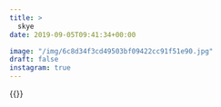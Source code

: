 ```yaml
---
title: >
  skye
date: 2019-09-05T09:41:34+00:00

image: "/img/6c8d34f3cd49503bf09422cc91f51e90.jpg"
draft: false
instagram: true
---
```


{{<photo src="/img/6c8d34f3cd49503bf09422cc91f51e90.jpg">}}
